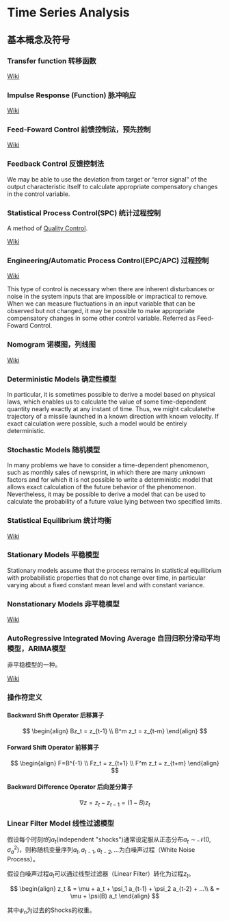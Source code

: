 # Time Series Analysis

## 基本概念及符号

### Transfer function 转移函数

[Wiki](https://en.wikipedia.org/wiki/Transfer_function)

### Impulse Response (Function) 脉冲响应

[Wiki](https://en.wikipedia.org/wiki/Impulse_response)

### Feed-Foward Control 前馈控制法，预先控制

<a href="https://en.wikipedia.org/wiki/Feed_forward_(control)">Wiki</a>

### Feedback Control 反馈控制法

We may be able to use the deviation from target or “error signal” of the output characteristic itself to calculate appropriate compensatory changes in the control variable.

### Statistical Process Control(SPC) 统计过程控制

A method of [Quality Control](https://en.wikipedia.org/wiki/Quality_control).

[Wiki](https://en.wikipedia.org/wiki/Statistical_process_control)

### Engineering/Automatic Process Control(EPC/APC) 过程控制

[Wiki](https://en.wikipedia.org/wiki/Process_control)

This type of control is necessary when there are inherent disturbances or noise in the system inputs that are impossible or impractical to remove. When we can measure fluctuations in an input variable that can be observed but not changed, it may be possible to make appropriate compensatory changes in some other control variable. Referred as Feed-Foward Control.

### Nomogram 诺模图，列线图

[Wiki](https://en.wikipedia.org/wiki/Nomogram)

### Deterministic Models 确定性模型

In particular, it is sometimes possible to derive a model based on physical laws, which enables us to calculate the value of some
time-dependent quantity nearly exactly at any instant of time. Thus, we might calculatethe trajectory of a missile launched in a known direction with known velocity. If exact calculation were possible, such a model would be entirely deterministic.

### Stochastic Models 随机模型

In many problems we have to consider a time-dependent phenomenon, such as monthly sales of newsprint, in which there are many unknown factors and for which it is not possible to write a deterministic model that allows exact calculation of the future behavior of the phenomenon. Nevertheless, it may be possible to derive a model that can be used to calculate the probability of a future value lying between two specified limits.

### Statistical Equilibrium 统计均衡

[Wiki](https://en.wikipedia.org/wiki/Statistical_mechanics)

### Stationary Models 平稳模型

Stationary models assume that the process remains in statistical equilibrium with probabilistic properties that do not change over time, in particular varying about a fixed constant mean level and with constant variance.

### Nonstationary Models 非平稳模型

[Wiki](https://en.wikipedia.org/wiki/Stationary_process)

### AutoRegressive Integrated Moving Average 自回归积分滑动平均模型，ARIMA模型

非平稳模型的一种。

[Wiki](https://en.wikipedia.org/wiki/Autoregressive_integrated_moving_average)

### 操作符定义

#### Backward Shift Operator 后移算子

$$
\begin{align}
Bz_t = z_{t-1} \\
B^m z_t = z_{t-m}
\end{align}
$$

#### Forward Shift Operator 前移算子

$$
\begin{align}
F=B^{-1} \\
Fz_t = z_{t+1} \\
F^m z_t = z_{t+m}
\end{align}
$$

#### Backward Difference Operator 后向差分算子

$$
\nabla z = z_t - z_{t-1} = (1-B)z_t
$$

### Linear Filter Model 线性过滤模型

假设每个时刻$t$的$a_t$(independent "shocks")通常设定服从正态分布$a_t \sim \mathcal{N}(0, \sigma_a^2)$，则称随机变量序列$a_t, a_{t-1}, a_{t-2}, ...$为白噪声过程（White Noise Process）。

假设白噪声过程$a_t$可以通过线型过滤器（Linear Filter）转化为过程$z_t$。

$$
\begin{align}
z_t & = \mu + a_t + \psi_1 a_{t-1} + \psi_2 a_{t-2} + ...\\
& = \mu + \psi(B) a_t
\end{align}
$$

其中$\psi_n$为过去的Shocks的权重。


